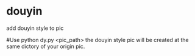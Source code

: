 # douyin
add douyin style to pic

#Use
python dy.py <pic_path>
the douyin style pic will be created at the same dictory of your origin pic.

